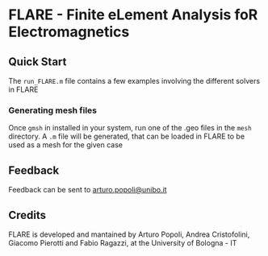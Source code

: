 # FLARE - Finite eLement Analysis foR Electromagnetics
## Quick Start
The `run_FLARE.m` file contains a few examples involving the different solvers in FLARE
### Generating mesh files
Once `gmsh` in installed in your system, run one of the .geo files in the `mesh` directory. A `.m` file will be generated, that can be loaded in FLARE to be used as a mesh for the given case 
## Feedback
Feedback can be sent to <arturo.popoli@unibo.it>
## Credits
FLARE is developed and mantained by Arturo Popoli, Andrea Cristofolini, Giacomo Pierotti and Fabio Ragazzi, at the University of Bologna - IT

